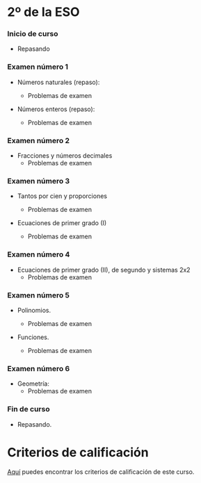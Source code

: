 # 2º de la ESO

### Inicio de curso
* Repasando

### Examen número 1

* Números naturales (repaso):
  + Problemas de examen

* Números enteros (repaso):
  + Problemas de examen

### Examen número 2
* Fracciones y números decimales
  + Problemas de examen

### Examen número 3
* Tantos por cien y proporciones
  + Problemas de examen

* Ecuaciones de primer grado (I)
  + Problemas de examen

### Examen número 4
* Ecuaciones de primer grado (II), de segundo y sistemas 2x2
  + Problemas de examen


### Examen número 5
* Polinomios.
  + Problemas de examen

* Funciones.
  + Problemas de examen


### Examen número 6
* Geometría:
  + Problemas de examen


### Fin de curso
* Repasando.



# Criterios de calificación
[Aquí](../criterios/criterios_calificacion.pdf) puedes encontrar los criterios
de calificación de este curso. 
